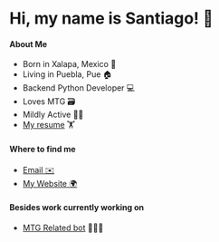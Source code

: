 # Hi, my name is Santiago! 👋

#### About Me

- Born in Xalapa, Mexico 🏴󠁧󠁢󠁳󠁣󠁴󠁿
- Living in Puebla, Pue 🏠
- Backend Python Developer 💻
- Loves MTG 🗃️
- Mildly Active 🏃‍♂️
- [My resume](https://santiagotorres.online/curriculum) 🏋️

#### Where to find me

- [Email ✉️](mailto:work@santiagotorres.online)
- [My Website 🌍](https://santiagotorres.online)

#### Besides work currently working on

- [MTG Related bot](https://github.com/santiagoziel/MTGLandCalculator) 🧙🏼‍♂️ 
